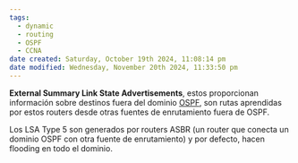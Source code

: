 ```yaml
---
tags:
  - dynamic
  - routing
  - OSPF
  - CCNA
date created: Saturday, October 19th 2024, 11:08:14 pm
date modified: Wednesday, November 20th 2024, 11:33:50 pm
---
```

**External Summary Link State Advertisements**, estos proporcionan información sobre destinos fuera del dominio [OSPF](OSPF.md), son rutas aprendidas por estos routers desde otras fuentes de enrutamiento fuera de OSPF. 

Los LSA Type 5 son generados por routers ASBR (un router que conecta un dominio OSPF con otra fuente de enrutamiento) y por defecto, hacen flooding en todo el dominio. 


